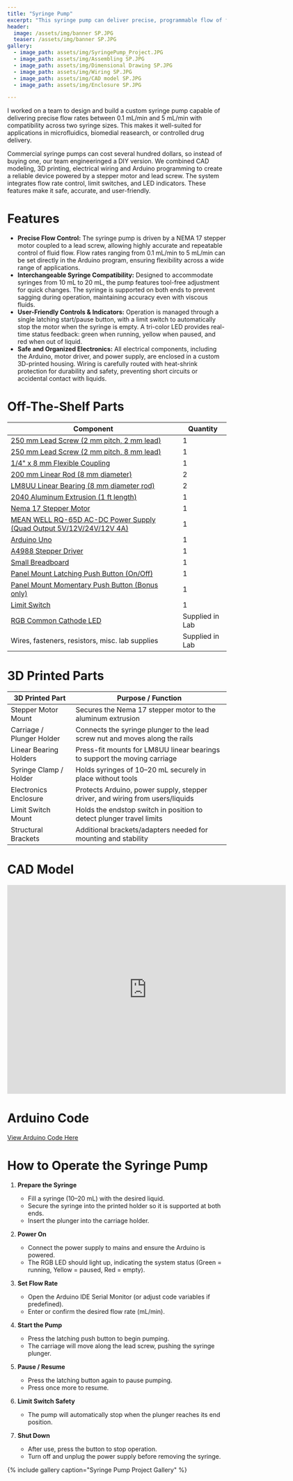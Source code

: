 ```yaml
---
title: "Syringe Pump"
excerpt: "This syringe pump can deliver precise, programmable flow of fluids contained in a syringe, with support for multiple syringe sizes!"
header:
  image: /assets/img/banner SP.JPG
  teaser: /assets/img/banner SP.JPG
gallery:
  - image_path: assets/img/SyringePump_Project.JPG
  - image_path: assets/img/Assembling SP.JPG
  - image_path: assets/img/Dimensional Drawing SP.JPG
  - image_path: assets/img/Wiring SP.JPG
  - image_path: assets/img/CAD model SP.JPG
  - image_path: assets/img/Enclosure SP.JPG

---
```


I worked on a team to design and build a custom syringe pump capable of delivering precise flow rates between 0.1 mL/min and 5 mL/min with compatibility across two syringe sizes. This makes it well-suited for applications in microfluidics, biomedial reasearch, or controlled drug delivery. 

Commercial syringe pumps can cost several hundred dollars, so instead of buying one, our team engineeringed a DIY version. We combined CAD modeling, 3D printing, electrical wiring and Arduino programming to create a reliable device powered by a stepper motor and lead screw. The system integrates flow rate control, limit switches, and LED indicators. These features make it safe, accurate, and user-friendly. 


# Features

* **Precise Flow Control:** The syringe pump is driven by a NEMA 17 stepper motor coupled to a lead screw, allowing highly accurate and repeatable control of fluid flow. Flow rates ranging from 0.1 mL/min to 5 mL/min can be set directly in the Arduino program, ensuring flexibility across a wide range of applications.
* **Interchangeable Syringe Compatibility:** Designed to accommodate syringes from 10 mL to 20 mL, the pump features tool-free adjustment for quick changes. The syringe is supported on both ends to prevent sagging during operation, maintaining accuracy even with viscous fluids.
* **User-Friendly Controls & Indicators:** Operation is managed through a single latching start/pause button, with a limit switch to automatically stop the motor when the syringe is empty. A tri-color LED provides real-time status feedback: green when running, yellow when paused, and red when out of liquid.
* **Safe and Organized Electronics:** All electrical components, including the Arduino, motor driver, and power supply, are enclosed in a custom 3D-printed housing. Wiring is carefully routed with heat-shrink protection for durability and safety, preventing short circuits or accidental contact with liquids.


# Off-The-Shelf Parts

| Component                                                                 | Quantity |
|---------------------------------------------------------------------------|----------|
| [250 mm Lead Screw (2 mm pitch, 2 mm lead)](https://www.amazon.com/dp/B07R1H5ZMV/ref=cm_sw_em_r_mt_dp_0YZ13D4HQBGW2Z86PBV1?_encoding=UTF8&psc=1) | 1 |
| [250 mm Lead Screw (2 mm pitch, 8 mm lead)](https://amzn.to/3infwI0) | 1 |
| [1/4" x 8 mm Flexible Coupling](https://openbuildspartstore.com/1-4-x-8mm-flexible-coupling/) | 1 |
| [200 mm Linear Rod (8 mm diameter)](https://www.amazon.com/dp/B07MPGWJMS/ref=cm_sw_em_r_mt_dp_X5AQS0ES7JH8JG83AAZ3) | 2 |
| [LM8UU Linear Bearing (8 mm diameter rod)](https://www.amazon.com/dp/B07R1H5ZMV/ref=cm_sw_em_r_mt_dp_0YZ13D4HQBGW2Z86PBV1?_encoding=UTF8&psc=1) | 2 |
| [2040 Aluminum Extrusion (1 ft length)](https://openbuildspartstore.com/v-slot-20x40-linear-rail/) | 1 |
| [Nema 17 Stepper Motor](https://www.amazon.com/gp/product/B07LF898KN/ref=ppx_yo_dt_b_search_asin_title?ie=UTF8&th=1) | 1 |
| [MEAN WELL RQ-65D AC-DC Power Supply (Quad Output 5V/12V/24V/12V 4A)](https://grabcad.com/library/mean-well-rt-65-1) | 1 |
| [Arduino Uno](https://www.amazon.com/dp/B005T9HGLI/ref=cm_sw_em_r_mt_dp_A8CZ056TM52EJGZTGZGR?_encoding=UTF8&psc=1) | 1 |
| [A4988 Stepper Driver](https://www.amazon.com/dp/B007R9TUJE/ref=cm_sw_em_r_mt_dp_TY8JGK0CJD1JEJM4BNNJ) | 1 |
| [Small Breadboard](https://www.amazon.com/dp/B01FFGAKK8/ref=cm_sw_em_r_mt_dp_V0YKTYKDWMR8WHTKA53T?_encoding=UTF8&psc=1) | 1 |
| [Panel Mount Latching Push Button (On/Off)](https://www.amazon.com/dp/B082VYXDF1/ref=cm_sw_em_r_mt_dp_N6Q28CAGPAYCKCSJKDDC?_encoding=UTF8&psc=1) | 1 |
| [Panel Mount Momentary Push Button (Bonus only)](https://amzn.to/3VxQ29h) | 1 |
| [Limit Switch](https://www.amazon.com/gp/product/B07X142VGC) | 1 |
| [RGB Common Cathode LED](https://www.amazon.com/dp/B0194Y6MW2/ref=cm_sw_em_r_mt_dp_FW3CFQT7ZGFQ2R04N6G3?_encoding=UTF8&psc=1) | Supplied in Lab |
| Wires, fasteners, resistors, misc. lab supplies | Supplied in Lab |


# 3D Printed Parts

| 3D Printed Part        | Purpose / Function |
|-------------------------|--------------------|
| Stepper Motor Mount     | Secures the Nema 17 stepper motor to the aluminum extrusion |
| Carriage / Plunger Holder | Connects the syringe plunger to the lead screw nut and moves along the rails |
| Linear Bearing Holders  | Press-fit mounts for LM8UU linear bearings to support the moving carriage |
| Syringe Clamp / Holder  | Holds syringes of 10–20 mL securely in place without tools |
| Electronics Enclosure   | Protects Arduino, power supply, stepper driver, and wiring from users/liquids |
| Limit Switch Mount      | Holds the endstop switch in position to detect plunger travel limits |
| Structural Brackets     | Additional brackets/adapters needed for mounting and stability |


# CAD Model
<iframe src="https://vanderbilt643.autodesk360.com/shares/public/SH286ddQT78850c0d8a4cf95ba431c8819cd?mode=embed" width="640" height="480" allowfullscreen="true" webkitallowfullscreen="true" mozallowfullscreen="true"  frameborder="0"></iframe>


# Arduino Code
[View Arduino Code Here](https://github.com/isabellepham/isabellepham.github.io/blob/c34c52e08708b741211094d6f41af621a22731a7/code/syringe%20pump%20arduino) 


# How to Operate the Syringe Pump 
1. **Prepare the Syringe**  
   - Fill a syringe (10–20 mL) with the desired liquid.  
   - Secure the syringe into the printed holder so it is supported at both ends.  
   - Insert the plunger into the carriage holder.  

2. **Power On**  
   - Connect the power supply to mains and ensure the Arduino is powered.  
   - The RGB LED should light up, indicating the system status (Green = running, Yellow = paused, Red = empty).  

3. **Set Flow Rate**  
   - Open the Arduino IDE Serial Monitor (or adjust code variables if predefined).  
   - Enter or confirm the desired flow rate (mL/min).  

4. **Start the Pump**  
   - Press the latching push button to begin pumping.  
   - The carriage will move along the lead screw, pushing the syringe plunger.  

5. **Pause / Resume**  
   - Press the latching button again to pause pumping.  
   - Press once more to resume.  

6. **Limit Switch Safety**  
   - The pump will automatically stop when the plunger reaches its end position.  

7. **Shut Down**  
   - After use, press the button to stop operation.  
   - Turn off and unplug the power supply before removing the syringe.  


{% include gallery caption="Syringe Pump Project Gallery" %}
